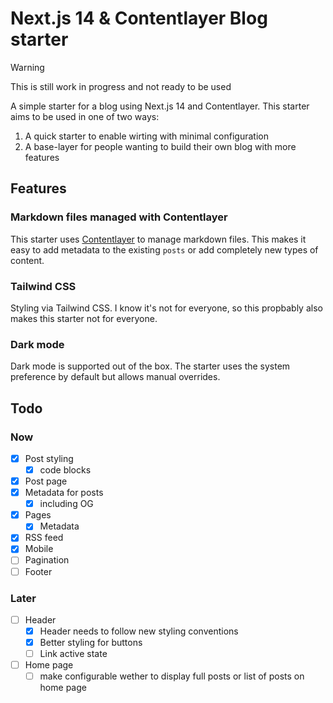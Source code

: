 # Next.js 14 & Contentlayer Blog starter

> [!WARNING]  
> This is still work in progress and not ready to be used

A simple starter for a blog using Next.js 14 and Contentlayer. This starter aims to be used in one of two ways:

1. A quick starter to enable wirting with minimal configuration
2. A base-layer for people wanting to build their own blog with more features

## Features

### Markdown files managed with Contentlayer

This starter uses [Contentlayer](https://contentlayer.dev) to manage markdown files. This makes it easy to add metadata to the existing `posts` or
add completely new types of content.

### Tailwind CSS

Styling via Tailwind CSS. I know it's not for everyone, so this propbably also makes this starter not for everyone.

### Dark mode

Dark mode is supported out of the box. The starter uses the system preference by default but allows manual overrides.

## Todo

### Now

- [x] Post styling
  - [x] code blocks
- [x] Post page
- [x] Metadata for posts
  - [x] including OG
- [x] Pages
  - [x] Metadata
- [x] RSS feed
- [x] Mobile
- [ ] Pagination
- [ ] Footer

### Later

- [ ] Header
  - [x] Header needs to follow new styling conventions
  - [x] Better styling for buttons
  - [ ] Link active state
- [ ] Home page
  - [ ] make configurable wether to display full posts or list of posts on home page
